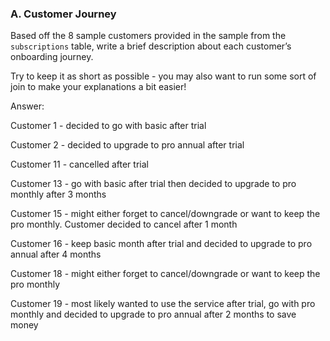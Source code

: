 ### A. Customer Journey 

Based off the 8 sample customers provided in the sample from the <code>subscriptions</code> table, write a brief description about each customer’s onboarding journey.

Try to keep it as short as possible - you may also want to run some sort of join to make your explanations a bit easier!

Answer:

Customer 1 - decided to go with basic after trial

Customer 2 - decided to upgrade to pro annual after trial

Customer 11 - cancelled after trial

Customer 13 - go with basic after trial then decided to upgrade to pro monthly after 3 months 

Customer 15 - might either forget to cancel/downgrade or want to keep the pro monthly. Customer decided to cancel after 1 month 

Customer 16 - keep basic month after trial and decided to upgrade to pro annual after 4 months 

Customer 18 - might either forget to cancel/downgrade or want to keep the pro monthly

Customer 19 - most likely wanted to use the service after trial, go with pro monthly and decided to upgrade to pro annual after 2 months to save money
